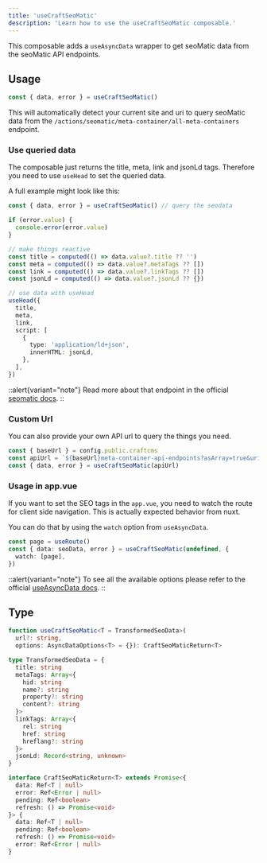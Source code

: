 ```yaml
---
title: 'useCraftSeoMatic'
description: 'Learn how to use the useCraftSeoMatic composable.'
---
```


This composable adds a `useAsyncData` wrapper to get seoMatic data from the seoMatic API endpoints.

## Usage

```ts
const { data, error } = useCraftSeoMatic()
```

This will automatically detect your current site and uri to query 
seoMatic data from the `/actions/seomatic/meta-container/all-meta-containers` endpoint. 

### Use queried data

The composable just returns the title, meta, link and jsonLd tags. 
Therefore you need to use `useHead` to set the queried data.

A full example might look like this:

```ts
const { data, error } = useCraftSeoMatic() // query the seodata

if (error.value) {
  console.error(error.value)
}

// make things reactive
const title = computed(() => data.value?.title ?? '')
const meta = computed(() => data.value?.metaTags ?? [])
const link = computed(() => data.value?.linkTags ?? [])
const jsonLd = computed(() => data.value?.jsonLd ?? {})

// use data with useHead
useHead({
  title,
  meta,
  link,
  script: [
    {
      type: 'application/ld+json',
      innerHTML: jsonLd,
    },
  ],
})
```

::alert{variant="note"}
Read more about that endpoint in the official [seomatic docs](https://nystudio107.com/docs/seomatic/advanced.html#meta-container-api-endpoints).
::

### Custom Url

You can also provide your own API url to query the things you need.

```ts
const { baseUrl } = config.public.craftcms
const apiUrl = `${baseUrl}meta-container-api-endpoints?asArray=true&uri=/`
const { data, error } = useCraftSeoMatic(apiUrl)
```

### Usage in app.vue

If you want to set the SEO tags in the `app.vue`, you need to watch the route for client side navigation. 
This is actually expected behavior from nuxt. 

You can do that by using the `watch` option from `useAsyncData`. 

```ts
const page = useRoute()
const { data: seoData, error } = useCraftSeoMatic(undefined, {
  watch: [page],
})
```

::alert{variant="note"}
To see all the available options please refer to the official [useAsyncData docs](https://nuxt.com/docs/api/composables/use-async-data).
::

## Type

```ts
function useCraftSeoMatic<T = TransformedSeoData>(
  url?: string,
  options: AsyncDataOptions<T> = {}): CraftSeoMaticReturn<T>

type TransformedSeoData = {
  title: string
  metaTags: Array<{
    hid: string
    name?: string
    property?: string
    content?: string
  }>
  linkTags: Array<{
    rel: string
    href: string
    hreflang?: string
  }>
  jsonLd: Record<string, unknown>
}

interface CraftSeoMaticReturn<T> extends Promise<{
  data: Ref<T | null>
  error: Ref<Error | null>
  pending: Ref<boolean>
  refresh: () => Promise<void>
}> {
  data: Ref<T | null>
  pending: Ref<boolean>
  refresh: () => Promise<void>
  error: Ref<Error | null>
}
```